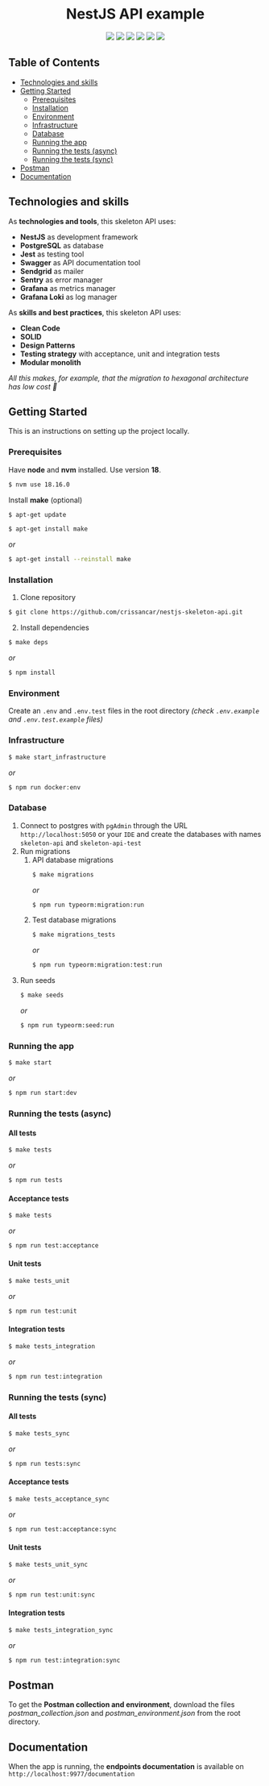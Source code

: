 <div align="center">
  <h1>NestJS API example</h1>

  <p>
    <img src="https://img.shields.io/badge/node.js-6DA55F?style=for-the-badge&logo=node.js&logoColor=white">
    <img src="https://img.shields.io/badge/typescript-%23007ACC.svg?style=for-the-badge&logo=typescript&logoColor=white">
    <img src="https://img.shields.io/badge/nestjs-%23E0234E.svg?style=for-the-badge&logo=nestjs&logoColor=white">
    <img src="https://img.shields.io/badge/npm-CB3837?style=for-the-badge&logo=npm&logoColor=white">
    <img src="https://img.shields.io/badge/-jest-%23C21325?style=for-the-badge&logo=jest&logoColor=white">
    <img src="https://img.shields.io/badge/-Swagger-%23Clojure?style=for-the-badge&logo=swagger&logoColor=white">
  </p>
</div>

<!-- TABLE OF CONTENTS -->
## Table of Contents

* [Technologies and skills](#technologies-and-skills)
* [Getting Started](#getting-started)
    * [Prerequisites](#prerequisites)
    * [Installation](#installation)
    * [Environment](#environment)
    * [Infrastructure](#infrastructure)
    * [Database](#database)
    * [Running the app](#running-the-app)
    * [Running the tests (async)](#running-the-tests-async)
    * [Running the tests (sync)](#running-the-tests-sync)
* [Postman](#postman)
* [Documentation](#documentation)

<!-- Technologies -->
## Technologies and skills
As **technologies and tools**, this skeleton API uses:
- **NestJS** as development framework
- **PostgreSQL** as database
- **Jest** as testing tool
- **Swagger** as API documentation tool
- **Sendgrid** as mailer
- **Sentry** as error manager
- **Grafana** as metrics manager
- **Grafana Loki** as log manager

As **skills and best practices**, this skeleton API uses:
- **Clean Code**
- **SOLID**
- **Design Patterns**
- **Testing strategy** with acceptance, unit and integration tests
- **Modular monolith**

*All this makes, for example, that the migration to hexagonal architecture has low cost 💪*

<!-- GETTING STARTED -->
## Getting Started

This is an instructions on setting up the project locally.

### Prerequisites
Have **node** and **nvm** installed. Use version **18**.
```bash
$ nvm use 18.16.0
```
Install **make** (optional)
```bash
$ apt-get update
```
```bash
$ apt-get install make
```
_or_
```bash
$ apt-get install --reinstall make
```

### Installation

1. Clone repository
```bash
$ git clone https://github.com/crissancar/nestjs-skeleton-api.git
```
2. Install dependencies
```bash
$ make deps
```
_or_
```bash
$ npm install
```

### Environment
Create an `.env` and `.env.test` files in the root directory *(check `.env.example` and `.env.test.example` files)*

### Infrastructure

```bash
$ make start_infrastructure
```
_or_
```bash
$ npm run docker:env
```

### Database

1. Connect to postgres with `pgAdmin` through the URL `http://localhost:5050` or your `IDE` and create the databases with names `skeleton-api` and `skeleton-api-test`
2. Run migrations
    1. API database migrations
        ```bash
        $ make migrations
        ```
        _or_
        ```bash
        $ npm run typeorm:migration:run
        ```
    2. Test database migrations
        ```bash
        $ make migrations_tests
        ```
        _or_
        ```bash
        $ npm run typeorm:migration:test:run
        ```
3. Run seeds
    ```bash
    $ make seeds
    ```
    _or_
    ```bash
    $ npm run typeorm:seed:run
    ```

### Running the app
```bash
$ make start
```
_or_
```bash
$ npm run start:dev
```

### Running the tests (async)
#### All tests
```bash
$ make tests
```
_or_
```bash
$ npm run tests
```
#### Acceptance tests
```bash
$ make tests
```
_or_
```bash
$ npm run test:acceptance
```
#### Unit tests
```bash
$ make tests_unit
```
_or_
```bash
$ npm run test:unit
```
#### Integration tests
```bash
$ make tests_integration
```
_or_
```bash
$ npm run test:integration
```

### Running the tests (sync)
#### All tests
```bash
$ make tests_sync
```
_or_
```bash
$ npm run tests:sync
```
#### Acceptance tests
```bash
$ make tests_acceptance_sync
```
_or_
```bash
$ npm run test:acceptance:sync
```
#### Unit tests
```bash
$ make tests_unit_sync
```
_or_
```bash
$ npm run test:unit:sync
```
#### Integration tests
```bash
$ make tests_integration_sync
```
_or_
```bash
$ npm run test:integration:sync
```

<!-- POSTMAN -->
## Postman
To get the **Postman collection and environment**, download the files *postman_collection.json* and *postman_environment.json* from the root directory.

<!-- DOCUMENTATION -->
## Documentation
When the app is running, the **endpoints documentation** is available on `http://localhost:9977/documentation`

